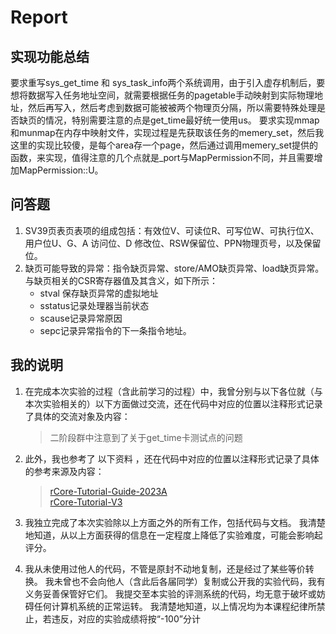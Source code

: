 # Report

## 实现功能总结
要求重写sys_get_time 和 sys_task_info两个系统调用，由于引入虚存机制后，要想将数据写入任务地址空间，就需要根据任务的pagetable手动映射到实际物理地址，然后再写入，然后考虑到数据可能被被两个物理页分隔，所以需要特殊处理是否缺页的情况，特别需要注意的点是get_time最好统一使用us。
要求实现mmap 和munmap在内存中映射文件，实现过程是先获取该任务的memery_set，然后我这里的实现比较傻，是每个area存一个page，然后通过调用memery_set提供的函数，来实现，值得注意的几个点就是_port与MapPermission不同，并且需要增加MapPermission::U。

## 问答题
1. SV39页表页表项的组成包括：有效位V、可读位R、可写位W、可执行位X、用户位U、G、A 访问位、D 修改位、RSW保留位、PPN物理页号，以及保留位。
2. 缺页可能导致的异常：指令缺页异常、store/AMO缺页异常、load缺页异常。与缺页相关的CSR寄存器值及其含义，如下所示：
    - stval 保存缺页异常的虚拟地址
    - sstatus记录处理器当前状态
    - scause记录异常原因
    - sepc记录异常指令的下一条指令地址。

## 我的说明

1. 在完成本次实验的过程（含此前学习的过程）中，我曾分别与以下各位就（与本次实验相关的）以下方面做过交流，还在代码中对应的位置以注释形式记录了具体的交流对象及内容：

    > 二阶段群中注意到了关于get_time卡测试点的问题  

2. 此外，我也参考了 以下资料 ，还在代码中对应的位置以注释形式记录了具体的参考来源及内容：

    > [rCore-Tutorial-Guide-2023A](https://learningos.cn/rCore-Tutorial-Guide-2023A)  
    > [rCore-Tutorial-V3](https://rcore-os.cn/rCore-Tutorial-Book-v3)
3. 我独立完成了本次实验除以上方面之外的所有工作，包括代码与文档。 我清楚地知道，从以上方面获得的信息在一定程度上降低了实验难度，可能会影响起评分。

4. 我从未使用过他人的代码，不管是原封不动地复制，还是经过了某些等价转换。 我未曾也不会向他人（含此后各届同学）复制或公开我的实验代码，我有义务妥善保管好它们。 我提交至本实验的评测系统的代码，均无意于破坏或妨碍任何计算机系统的正常运转。 我清楚地知道，以上情况均为本课程纪律所禁止，若违反，对应的实验成绩将按“-100”分计